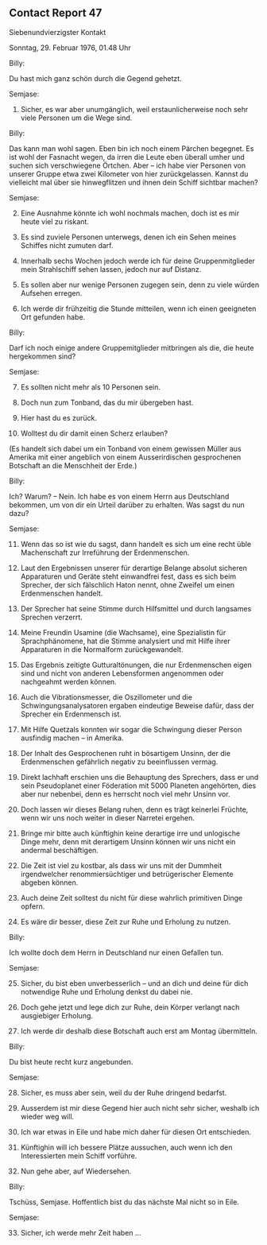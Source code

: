 ## Contact Report 47


Siebenundvierzigster Kontakt


Sonntag, 29. Februar 1976, 01.48 Uhr


Billy:


Du hast mich ganz schön durch die Gegend gehetzt.


Semjase:


1. Sicher, es war aber unumgänglich, weil erstaunlicherweise noch sehr viele Personen um die Wege sind.


Billy:


Das kann man wohl sagen. Eben bin ich noch einem Pärchen begegnet. Es ist wohl der Fasnacht wegen, da irren die Leute eben überall umher und suchen sich verschwiegene Örtchen. Aber – ich habe vier Personen von unserer Gruppe etwa zwei Kilometer von hier zurückgelassen. Kannst du vielleicht mal über sie hinwegflitzen und ihnen dein Schiff sichtbar machen?


Semjase:


2. Eine Ausnahme könnte ich wohl nochmals machen, doch ist es mir heute viel zu riskant.


3. Es sind zuviele Personen unterwegs, denen ich ein Sehen meines Schiffes nicht zumuten darf.


4. Innerhalb sechs Wochen jedoch werde ich für deine Gruppenmitglieder mein Strahlschiff sehen lassen, jedoch nur auf Distanz.


5. Es sollen aber nur wenige Personen zugegen sein, denn zu viele würden Aufsehen erregen.


6. Ich werde dir frühzeitig die Stunde mitteilen, wenn ich einen geeigneten Ort gefunden habe.


Billy:


Darf ich noch einige andere Gruppemitglieder mitbringen als die, die heute hergekommen sind?


Semjase:


7. Es sollten nicht mehr als 10 Personen sein.


8. Doch nun zum Tonband, das du mir übergeben hast.


9. Hier hast du es zurück.


10. Wolltest du dir damit einen Scherz erlauben?


(Es handelt sich dabei um ein Tonband von einem gewissen Müller aus Amerika mit einer angeblich von einem Ausserirdischen gesprochenen Botschaft an die Menschheit der Erde.)


Billy:


Ich? Warum? – Nein. Ich habe es von einem Herrn aus Deutschland bekommen, um von dir ein Urteil darüber zu erhalten. Was sagst du nun dazu?


Semjase:


11. Wenn das so ist wie du sagst, dann handelt es sich um eine recht üble Machenschaft zur Irreführung der Erdenmenschen.


12. Laut den Ergebnissen unserer für derartige Belange absolut sicheren Apparaturen und Geräte steht einwandfrei fest, dass es sich beim Sprecher, der sich fälschlich Haton nennt, ohne Zweifel um einen Erdenmenschen handelt.


13. Der Sprecher hat seine Stimme durch Hilfsmittel und durch langsames Sprechen verzerrt.


14. Meine Freundin Usamine (die Wachsame), eine Spezialistin für Sprachphänomene, hat die Stimme analysiert und mit Hilfe ihrer Apparaturen in die Normalform zurückgewandelt.


15. Das Ergebnis zeitigte Gutturaltönungen, die nur Erdenmenschen eigen sind und nicht von anderen Lebensformen angenommen oder nachgeahmt werden können.


16. Auch die Vibrationsmesser, die Oszillometer und die Schwingungsanalysatoren ergaben eindeutige Beweise dafür, dass der Sprecher ein Erdenmensch ist.


17. Mit Hilfe Quetzals konnten wir sogar die Schwingung dieser Person ausfindig machen – in Amerika.


18. Der Inhalt des Gesprochenen ruht in bösartigem Unsinn, der die Erdenmenschen gefährlich negativ zu beeinflussen vermag.


19. Direkt lachhaft erschien uns die Behauptung des Sprechers, dass er und sein Pseudoplanet einer Föderation mit 5000 Planeten angehörten, dies aber nur nebenbei, denn es herrscht noch viel mehr Unsinn vor.


20. Doch lassen wir dieses Belang ruhen, denn es trägt keinerlei Früchte, wenn wir uns noch weiter in dieser Narretei ergehen.


21. Bringe mir bitte auch künftighin keine derartige irre und unlogische Dinge mehr, denn mit derartigem Unsinn können wir uns nicht ein andermal beschäftigen.


22. Die Zeit ist viel zu kostbar, als dass wir uns mit der Dummheit irgendwelcher renommiersüchtiger und betrügerischer Elemente abgeben können.


23. Auch deine Zeit solltest du nicht für diese wahrlich primitiven Dinge opfern.


24. Es wäre dir besser, diese Zeit zur Ruhe und Erholung zu nutzen.


Billy:


Ich wollte doch dem Herrn in Deutschland nur einen Gefallen tun.


Semjase:


25. Sicher, du bist eben unverbesserlich – und an dich und deine für dich notwendige Ruhe und Erholung denkst du dabei nie.


26. Doch gehe jetzt und lege dich zur Ruhe, dein Körper verlangt nach ausgiebiger Erholung.


27. Ich werde dir deshalb diese Botschaft auch erst am Montag übermitteln.


Billy:


Du bist heute recht kurz angebunden.


Semjase:


28. Sicher, es muss aber sein, weil du der Ruhe dringend bedarfst.


29. Ausserdem ist mir diese Gegend hier auch nicht sehr sicher, weshalb ich wieder weg will.


30. Ich war etwas in Eile und habe mich daher für diesen Ort entschieden.


31. Künftighin will ich bessere Plätze aussuchen, auch wenn ich den Interessierten mein Schiff vorführe.


32. Nun gehe aber, auf Wiedersehen.


Billy:


Tschüss, Semjase. Hoffentlich bist du das nächste Mal nicht so in Eile.


Semjase:


33. Sicher, ich werde mehr Zeit haben …

